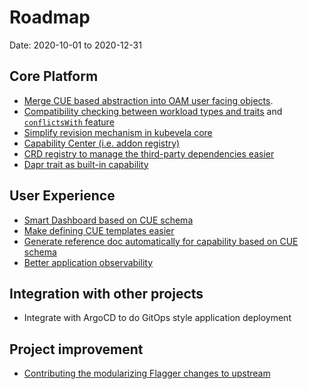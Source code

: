 # Roadmap

Date: 2020-10-01 to 2020-12-31

## Core Platform

- [Merge CUE based abstraction into OAM user facing objects](https://github.com/oam-dev/kubevela/projects/1#card-48198530).
- [Compatibility checking between workload types and traits](https://github.com/oam-dev/kubevela/projects/1#card-48199349) and [`conflictsWith` feature](https://github.com/oam-dev/kubevela/projects/1#card-48199465)
- [Simplify revision mechanism in kubevela core](https://github.com/oam-dev/kubevela/projects/1#card-48199829)
- [Capability Center (i.e. addon registry)](https://github.com/oam-dev/kubevela/projects/1#card-48203470)
- [CRD registry to manage the third-party dependencies easier](https://github.com/oam-dev/kubevela/projects/1#card-48200758)
- [Dapr trait as built-in capability](https://github.com/oam-dev/kubevela/projects/1#card-49368484)

## User Experience

- [Smart Dashboard based on CUE schema](https://github.com/oam-dev/kubevela/projects/1#card-48200031)
- [Make defining CUE templates easier](https://github.com/oam-dev/kubevela/projects/1#card-48200509)
- [Generate reference doc automatically for capability based on CUE schema](https://github.com/oam-dev/kubevela/projects/1#card-48200195)
- [Better application observability](https://github.com/oam-dev/kubevela/projects/1#card-47134946)

## Integration with other projects

- Integrate with ArgoCD to do GitOps style application deployment

## Project improvement

- [Contributing the modularizing Flagger changes to upstream](https://github.com/oam-dev/kubevela/projects/1#card-48198830)
